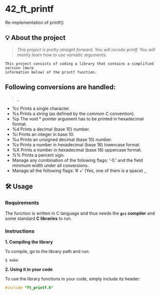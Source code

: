 # 42_ft_printf
Re-implementation of printf()

## 💡 About the project

> _This project is pretty straight forward. You will recode printf. You will mainly learn how to use variadic arguments._

	This project consists of coding a library that contains a simplified version (more
	information below) of the printf function.

## Following conversions are handled:
> _
- %c Prints a single character.
- %s Prints a string (as defined by the common C convention).
- %p The void * pointer argument has to be printed in hexadecimal format.
- %d Prints a decimal (base 10) number.
- %i Prints an integer in base 10.
- %u Prints an unsigned decimal (base 10) number.
- %x Prints a number in hexadecimal (base 16) lowercase format.
- %X Prints a number in hexadecimal (base 16) uppercase format.
- %% Prints a percent sign.
- Manage any combination of the following flags: ’-0.’ and the field minimum width
under all conversions.
- Manage all the following flags: ’# +’ (Yes, one of them is a space)
_

## 🛠️ Usage

### Requirements

The function is written in C language and thus needs the **`gcc` compiler** and some standard **C libraries** to run.

### Instructions

**1. Compiling the library**

To compile, go to the library path and run:

```shell
$ make
```

**2. Using it in your code**

To use the library functions in your code, simply include its header:

```C
#include "ft_printf.h"
```

